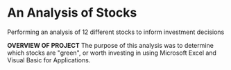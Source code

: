 # An Analysis of Stocks
Performing an analysis of 12 different stocks to inform investment decisions

**OVERVIEW OF PROJECT**
The purpose of this analysis was to determine which stocks are "green", or worth investing in using Microsoft Excel and Visual Basic for Applications.  
